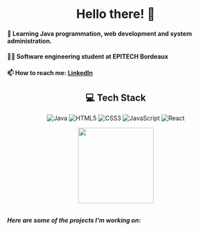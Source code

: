 <div align="center">

# Hello there! 👋

</div>


#### 🌱 Learning Java programmation, web development and system administration.
#### 👨‍🎓 Software engineering student at EPITECH Bordeaux
#### 📫 How to reach me: [LinkedIn](https://www.linkedin.com/in/emilien-dewilde/)

<div align="center">

## 💻 Tech Stack

</div>

<div align="center">

![Java](https://img.shields.io/badge/java-%23ED8B00.svg?style=for-the-badge&logo=java&logoColor=white)
![HTML5](https://img.shields.io/badge/html5-%23E34F26.svg?style=for-the-badge&logo=html5&logoColor=white)
![CSS3](https://img.shields.io/badge/css3-%231572B6.svg?style=for-the-badge&logo=css3&logoColor=white)
![JavaScript](https://img.shields.io/badge/javascript-%23323330.svg?style=for-the-badge&logo=javascript&logoColor=%23F7DF1E)
![React](https://img.shields.io/badge/react-%2320232a.svg?style=for-the-badge&logo=react&logoColor=%2361DAFB)

</div>

<div align="center">
    <img height="175em" src="https://github-readme-stats.vercel.app/api/top-langs/?username=EmilienDewilde&theme=react&layout=compact&hide_border=true" />

 </div>

<br />

***Here are some of the projects I'm working on:***
